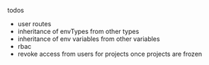 todos

- user routes
- inheritance of envTypes from other types
- inheritance of env variables from other variables
- rbac
- revoke access from users for projects once projects are frozen